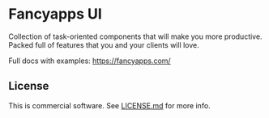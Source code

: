 # Fancyapps UI

Collection of task-oriented components that will make you more productive.
Packed full of features that you and your clients will love.

Full docs with examples: https://fancyapps.com/

## License

This is commercial software. See [LICENSE.md](LICENSE.md) for more info.